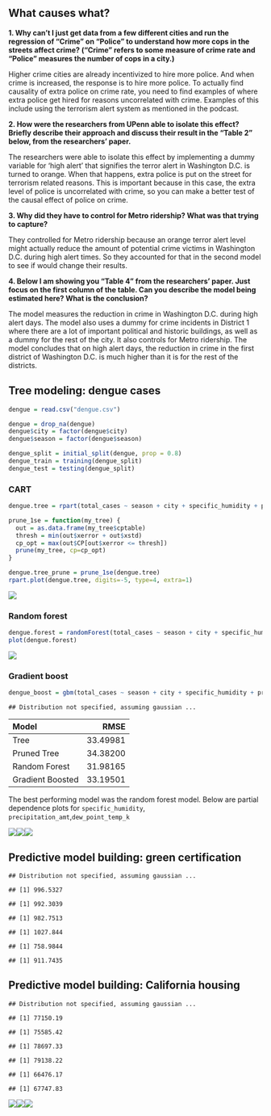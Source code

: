## What causes what?

**1. Why can’t I just get data from a few different cities and run the
regression of “Crime” on “Police” to understand how more cops in the
streets affect crime? (“Crime” refers to some measure of crime rate and
“Police” measures the number of cops in a city.)**

Higher crime cities are already incentivized to hire more police. And
when crime is increased, the response is to hire more police. To
actually find causality of extra police on crime rate, you need to find
examples of where extra police get hired for reasons uncorrelated with
crime. Examples of this include using the terrorism alert system as
mentioned in the podcast.

**2. How were the researchers from UPenn able to isolate this effect?
Briefly describe their approach and discuss their result in the “Table
2” below, from the researchers’ paper.**

The researchers were able to isolate this effect by implementing a dummy
variable for ‘high alert’ that signifies the terror alert in Washington
D.C. is turned to orange. When that happens, extra police is put on the
street for terrorism related reasons. This is important because in this
case, the extra level of police is uncorrelated with crime, so you can
make a better test of the causal effect of police on crime.

**3. Why did they have to control for Metro ridership? What was that
trying to capture?**

They controlled for Metro ridership because an orange terror alert level
might actually reduce the amount of potential crime victims in
Washington D.C. during high alert times. So they accounted for that in
the second model to see if would change their results.

**4. Below I am showing you “Table 4” from the researchers’ paper. Just
focus on the first column of the table. Can you describe the model being
estimated here? What is the conclusion?**

The model measures the reduction in crime in Washington D.C. during high
alert days. The model also uses a dummy for crime incidents in District
1 where there are a lot of important political and historic buildings,
as well as a dummy for the rest of the city. It also controls for Metro
ridership. The model concludes that on high alert days, the reduction in
crime in the first district of Washington D.C. is much higher than it is
for the rest of the districts.

## Tree modeling: dengue cases

``` r
dengue = read.csv("dengue.csv")

dengue = drop_na(dengue)
dengue$city = factor(dengue$city)
dengue$season = factor(dengue$season)

dengue_split = initial_split(dengue, prop = 0.8)
dengue_train = training(dengue_split)
dengue_test = testing(dengue_split)
```

### CART

``` r
dengue.tree = rpart(total_cases ~ season + city + specific_humidity + precipitation_amt + tdtr_k + precip_amt_kg_per_m2  + dew_point_temp_k + relative_humidity_percent, data=dengue_train, control = rpart.control(cp = 0.002, minsplit=30))

prune_1se = function(my_tree) {
  out = as.data.frame(my_tree$cptable)
  thresh = min(out$xerror + out$xstd)
  cp_opt = max(out$CP[out$xerror <= thresh])
  prune(my_tree, cp=cp_opt)
}

dengue.tree_prune = prune_1se(dengue.tree)
rpart.plot(dengue.tree, digits=-5, type=4, extra=1)
```

![](ECO395_Exercises_03_files/figure-markdown_github/unnamed-chunk-2-1.png)

### Random forest

``` r
dengue.forest = randomForest(total_cases ~ season + city + specific_humidity + precipitation_amt + tdtr_k + precip_amt_kg_per_m2  + dew_point_temp_k + relative_humidity_percent, data=dengue_train, importance = TRUE)
plot(dengue.forest)
```

![](ECO395_Exercises_03_files/figure-markdown_github/unnamed-chunk-3-1.png)

### Gradient boost

``` r
dengue_boost = gbm(total_cases ~ season + city + specific_humidity + precipitation_amt + tdtr_k + precip_amt_kg_per_m2  + dew_point_temp_k + relative_humidity_percent, data=dengue_train, interaction.depth=4, n.trees=500, shrinkage=.05)
```

    ## Distribution not specified, assuming gaussian ...

| Model            |     RMSE |
|:-----------------|---------:|
| Tree             | 33.49981 |
| Pruned Tree      | 34.38200 |
| Random Forest    | 31.98165 |
| Gradient Boosted | 33.19501 |

The best performing model was the random forest model. Below are partial
dependence plots for `specific_humidity`,
`precipitation_amt`,`dew_point_temp_k`

![](ECO395_Exercises_03_files/figure-markdown_github/unnamed-chunk-6-1.png)![](ECO395_Exercises_03_files/figure-markdown_github/unnamed-chunk-6-2.png)![](ECO395_Exercises_03_files/figure-markdown_github/unnamed-chunk-6-3.png)

## Predictive model building: green certification

    ## Distribution not specified, assuming gaussian ...

    ## [1] 996.5327

    ## [1] 992.3039

    ## [1] 982.7513

    ## [1] 1027.844

    ## [1] 758.9844

    ## [1] 911.7435

## Predictive model building: California housing

    ## Distribution not specified, assuming gaussian ...

    ## [1] 77150.19

    ## [1] 75585.42

    ## [1] 78697.33

    ## [1] 79138.22

    ## [1] 66476.17

    ## [1] 67747.83

![](ECO395_Exercises_03_files/figure-markdown_github/unnamed-chunk-8-1.png)![](ECO395_Exercises_03_files/figure-markdown_github/unnamed-chunk-8-2.png)![](ECO395_Exercises_03_files/figure-markdown_github/unnamed-chunk-8-3.png)
